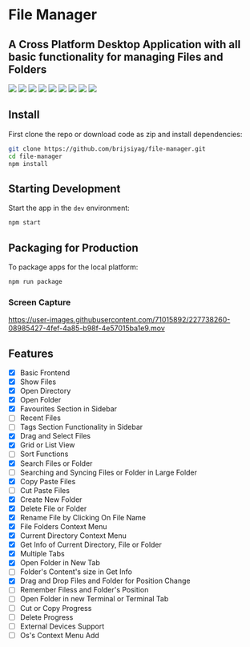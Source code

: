 # File Manager

## A Cross Platform Desktop Application with all basic functionality for managing Files and Folders

<img src="https://img.shields.io/badge/Electron-2B2E3A?style=for-the-badge&logo=electron&logoColor=9FEAF9"/> <img src="https://img.shields.io/badge/TypeScript-007ACC?style=for-the-badge&logo=typescript&logoColor=white"/> <img src="https://img.shields.io/badge/Node.js-339933?style=for-the-badge&logo=nodedotjs&logoColor=white"/> <img src="https://img.shields.io/badge/React-20232A?style=for-the-badge&logo=react&logoColor=61DAFB"/> <img src="https://img.shields.io/badge/Material--UI-0081CB?style=for-the-badge&logo=material-ui&logoColor=white"/> <img src="https://img.shields.io/badge/Redux-593D88?style=for-the-badge&logo=redux&logoColor=white"/> <img src="https://img.shields.io/badge/Webpack-8DD6F9?style=for-the-badge&logo=Webpack&logoColor=white"/> <img src="https://img.shields.io/badge/mac%20os-000000?style=for-the-badge&logo=apple&logoColor=white"/> <img src="https://img.shields.io/badge/Apple-Apple_Silicon-FFFFFF?style=for-the-badge&logo=apple&logoColor=white">

<div align="center">
</div>

## Install

First clone the repo or download code as zip and install dependencies:

```bash
git clone https://github.com/brijsiyag/file-manager.git
cd file-manager
npm install
```

## Starting Development

Start the app in the `dev` environment:

```bash
npm start
```

## Packaging for Production

To package apps for the local platform:

```bash
npm run package
```

### Screen Capture


https://user-images.githubusercontent.com/71015892/227738260-08985427-4fef-4a85-b98f-4e57015ba1e9.mov


## Features

- [x] Basic Frontend
- [x] Show Files
- [x] Open Directory
- [x] Open Folder
- [x] Favourites Section in Sidebar
- [ ] Recent Files
- [ ] Tags Section Functionality in Sidebar
- [x] Drag and Select Files
- [x] Grid or List View
- [ ] Sort Functions
- [x] Search Files or Folder
- [ ] Searching and Syncing Files or Folder in Large Folder
- [x] Copy Paste Files
- [ ] Cut Paste Files
- [x] Create New Folder
- [x] Delete File or Folder
- [x] Rename File by Clicking On File Name
- [x] File Folders Context Menu
- [x] Current Directory Context Menu
- [x] Get Info of Current Directory, File or Folder
- [x] Multiple Tabs
- [x] Open Folder in New Tab
- [ ] Folder's Content's size in Get Info
- [x] Drag and Drop Files and Folder for Position Change
- [ ] Remember Filess and Folder's Position
- [ ] Open Folder in new Terminal or Terminal Tab
- [ ] Cut or Copy Progress
- [ ] Delete Progress
- [ ] External Devices Support
- [ ] Os's Context Menu Add
